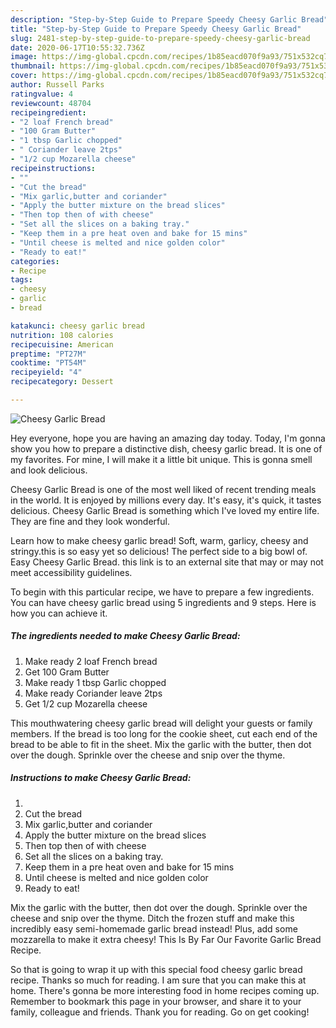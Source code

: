 ```yaml
---
description: "Step-by-Step Guide to Prepare Speedy Cheesy Garlic Bread"
title: "Step-by-Step Guide to Prepare Speedy Cheesy Garlic Bread"
slug: 2481-step-by-step-guide-to-prepare-speedy-cheesy-garlic-bread
date: 2020-06-17T10:55:32.736Z
image: https://img-global.cpcdn.com/recipes/1b85eacd070f9a93/751x532cq70/cheesy-garlic-bread-recipe-main-photo.jpg
thumbnail: https://img-global.cpcdn.com/recipes/1b85eacd070f9a93/751x532cq70/cheesy-garlic-bread-recipe-main-photo.jpg
cover: https://img-global.cpcdn.com/recipes/1b85eacd070f9a93/751x532cq70/cheesy-garlic-bread-recipe-main-photo.jpg
author: Russell Parks
ratingvalue: 4
reviewcount: 48704
recipeingredient:
- "2 loaf French bread"
- "100 Gram Butter"
- "1 tbsp Garlic chopped"
- " Coriander leave 2tps"
- "1/2 cup Mozarella cheese"
recipeinstructions:
- ""
- "Cut the bread"
- "Mix garlic,butter and coriander"
- "Apply the butter mixture on the bread slices"
- "Then top then of with cheese"
- "Set all the slices on a baking tray."
- "Keep them in a pre heat oven and bake for 15 mins"
- "Until cheese is melted and nice golden color"
- "Ready to eat!"
categories:
- Recipe
tags:
- cheesy
- garlic
- bread

katakunci: cheesy garlic bread 
nutrition: 108 calories
recipecuisine: American
preptime: "PT27M"
cooktime: "PT54M"
recipeyield: "4"
recipecategory: Dessert

---
```



![Cheesy Garlic Bread](https://img-global.cpcdn.com/recipes/1b85eacd070f9a93/751x532cq70/cheesy-garlic-bread-recipe-main-photo.jpg)

Hey everyone, hope you are having an amazing day today. Today, I'm gonna show you how to prepare a distinctive dish, cheesy garlic bread. It is one of my favorites. For mine, I will make it a little bit unique. This is gonna smell and look delicious.

Cheesy Garlic Bread is one of the most well liked of recent trending meals in the world. It is enjoyed by millions every day. It's easy, it's quick, it tastes delicious. Cheesy Garlic Bread is something which I've loved my entire life. They are fine and they look wonderful.

Learn how to make cheesy garlic bread! Soft, warm, garlicy, cheesy and stringy.this is so easy yet so delicious! The perfect side to a big bowl of. Easy Cheesy Garlic Bread. this link is to an external site that may or may not meet accessibility guidelines.


To begin with this particular recipe, we have to prepare a few ingredients. You can have cheesy garlic bread using 5 ingredients and 9 steps. Here is how you can achieve it.

<!--inarticleads1-->

##### The ingredients needed to make Cheesy Garlic Bread:

1. Make ready 2 loaf French bread
1. Get 100 Gram Butter
1. Make ready 1 tbsp Garlic chopped
1. Make ready  Coriander leave 2tps
1. Get 1/2 cup Mozarella cheese


This mouthwatering cheesy garlic bread will delight your guests or family members. If the bread is too long for the cookie sheet, cut each end of the bread to be able to fit in the sheet. Mix the garlic with the butter, then dot over the dough. Sprinkle over the cheese and snip over the thyme. 

<!--inarticleads2-->

##### Instructions to make Cheesy Garlic Bread:

1. 
1. Cut the bread
1. Mix garlic,butter and coriander
1. Apply the butter mixture on the bread slices
1. Then top then of with cheese
1. Set all the slices on a baking tray.
1. Keep them in a pre heat oven and bake for 15 mins
1. Until cheese is melted and nice golden color
1. Ready to eat!


Mix the garlic with the butter, then dot over the dough. Sprinkle over the cheese and snip over the thyme. Ditch the frozen stuff and make this incredibly easy semi-homemade garlic bread instead! Plus, add some mozzarella to make it extra cheesy! This Is By Far Our Favorite Garlic Bread Recipe. 

So that is going to wrap it up with this special food cheesy garlic bread recipe. Thanks so much for reading. I am sure that you can make this at home. There's gonna be more interesting food in home recipes coming up. Remember to bookmark this page in your browser, and share it to your family, colleague and friends. Thank you for reading. Go on get cooking!
